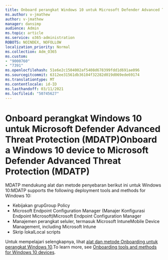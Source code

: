 ```yaml
---
title: Onboard perangkat Windows 10 untuk Microsoft Defender Advanced Threat Protection (MDATP)
ms.author: v-jmathew
author: v-jmathew
manager: dansimp
audience: Admin
ms.topic: article
ms.service: o365-administration
ROBOTS: NOINDEX, NOFOLLOW
localization_priority: Normal
ms.collection: Adm_O365
ms.custom:
- "9000760"
- "7391"
ms.openlocfilehash: 51e6e2c1504002af5408d678399fdd1d691ae096
ms.sourcegitcommit: 6312ee31561db36104f32282d019d069ede69174
ms.translationtype: MT
ms.contentlocale: id-ID
ms.lasthandoff: 03/11/2021
ms.locfileid: "50745627"
---
```

# <a name="onboard-a-windows-10-device-to-microsoft-defender-advanced-threat-protection-mdatp"></a><span data-ttu-id="454e4-102">Onboard perangkat Windows 10 untuk Microsoft Defender Advanced Threat Protection (MDATP)</span><span class="sxs-lookup"><span data-stu-id="454e4-102">Onboard a Windows 10 device to Microsoft Defender Advanced Threat Protection (MDATP)</span></span>

<span data-ttu-id="454e4-103">MDATP mendukung alat dan metode penyebaran berikut ini untuk Windows 10:</span><span class="sxs-lookup"><span data-stu-id="454e4-103">MDATP supports the following deployment tools and methods for Windows 10:</span></span>

- <span data-ttu-id="454e4-104">Kebijakan grup</span><span class="sxs-lookup"><span data-stu-id="454e4-104">Group Policy</span></span>
- <span data-ttu-id="454e4-105">Microsoft Endpoint Configuration Manager (Manajer Konfigurasi Endpoint Microsoft)</span><span class="sxs-lookup"><span data-stu-id="454e4-105">Microsoft Endpoint Configuration Manager</span></span>
- <span data-ttu-id="454e4-106">Manajemen perangkat seluler, termasuk Microsoft Intune</span><span class="sxs-lookup"><span data-stu-id="454e4-106">Mobile Device Management, including Microsoft Intune</span></span>
- <span data-ttu-id="454e4-107">Skrip lokal</span><span class="sxs-lookup"><span data-stu-id="454e4-107">Local scripts</span></span>

<span data-ttu-id="454e4-108">Untuk mempelajari selengkapnya, lihat [alat dan metode Onboarding untuk perangkat Windows 10](https://go.microsoft.com/fwlink/?linkid=2143460).</span><span class="sxs-lookup"><span data-stu-id="454e4-108">To learn more, see [Onboarding tools and methods for Windows 10 devices](https://go.microsoft.com/fwlink/?linkid=2143460).</span></span>
